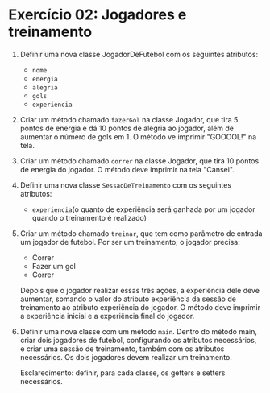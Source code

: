 # Exercício 02: Jogadores e treinamento

1. Definir uma nova classe JogadorDeFutebol com os seguintes atributos:
    - `nome`
    - `energia`
    - `alegria`
    - `gols`
    - `experiencia`
    
2. Criar um método chamado `fazerGol` na classe Jogador, que tira 5 pontos de energia e dá 10 pontos de alegria ao jogador, além de aumentar o número de gols em 1. O método ve imprimir "GOOOOL!" na tela.

3. Criar um método chamado `correr` na classe Jogador, que tira 10 pontos de energia do jogador. O método deve imprimir na tela "Cansei".

4. Definir uma nova classe `SessaoDeTreinamento` com os seguintes atributos:
    - `experiencia`(o quanto de experiência será ganhada por um jogador quando o treinamento é realizado)

5. Criar um método chamado `treinar`, que tem como parâmetro de entrada um jogador de futebol. Por ser um treinamento, o jogador precisa:
    - Correr
    - Fazer um gol
    - Correr
    
    Depois que o jogador realizar essas três ações, a experiência dele deve aumentar, somando o valor do atributo experiência da sessão de treinamento ao atributo experiência do jogador. O método deve imprimir a experiência inicial e a experiência final do jogador.

6. Definir uma nova classe com um método `main`. Dentro do método main, criar dois jogadores de futebol, configurando os atributos necessários, e criar uma sessão de treinamento, também com os atributos necessários. Os dois jogadores devem realizar um treinamento.

    Esclarecimento: definir, para cada classe, os getters e setters necessários.
